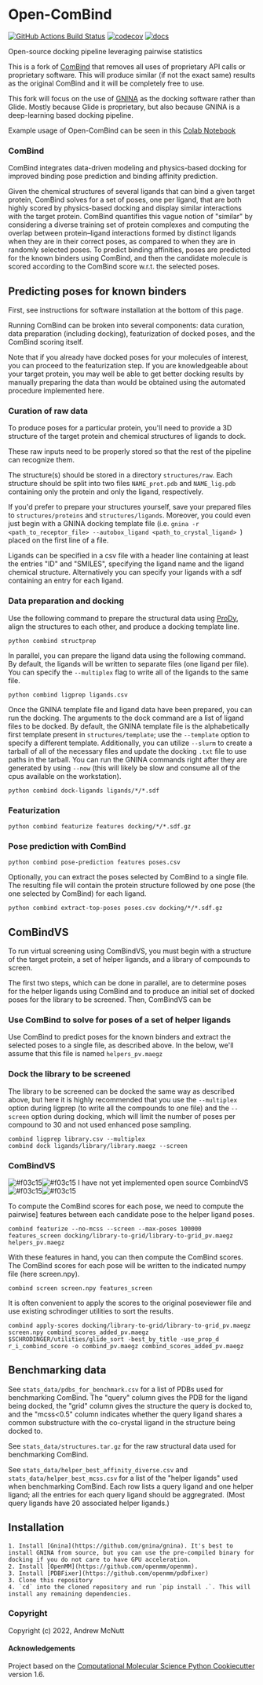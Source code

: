 # Open-ComBind
[//]: # (Badges)
[![GitHub Actions Build Status](https://github.com/drewnutt/open_combind/workflows/CI/badge.svg)](https://github.com/drewnutt/open_combind/actions?query=workflow%3ACI)
[![codecov](https://codecov.io/gh/drewnutt/open_combind/branch/main/graph/badge.svg)](https://codecov.io/gh/drewnutt/open_combind/branch/main)
[![docs](https://readthedocs.org/projects/open-combind/badge/?version=latest)](https://open-combind.readthedocs.io/en/latest/?badge=latest)

Open-source docking pipeline leveraging pairwise statistics


This is a fork of [ComBind](https://github.com/drorlab/combind) that removes all uses of proprietary API calls or proprietary software. This will produce similar (if not the exact same) results
as the original ComBind and it will be completely free to use.

This fork will focus on the use of [GNINA](https://github.com/gnina/gnina) as the
docking software rather than Glide. Mostly because Glide is proprietary, but also because
GNINA is a deep-learning based docking pipeline.

Example usage of Open-ComBind can be seen in this [Colab Notebook](https://colab.research.google.com/drive/1YhLydzEOW3g38SubIw1JOxOEivU7U1kg?usp=sharing)

### ComBind

ComBind integrates data-driven modeling and physics-based docking for
improved binding pose prediction and binding affinity prediction.

Given the chemical structures of several ligands that can bind
a given target protein, ComBind solves for a set of poses, one per ligand, that
are both highly scored by physics-based docking and display similar interactions
with the target protein. ComBind quantifies this vague notion of "similar" by
considering a diverse training set of protein complexes and computing the
overlap between protein–ligand interactions formed by distinct ligands when
they are in their correct poses, as compared to when they are in randomly
selected poses. To predict binding affinities, poses are predicted for
the known binders using ComBind, and then the candidate molecule is scored
according to the ComBind score w.r.t. the selected poses.

## Predicting poses for known binders

First, see instructions for software installation at the bottom of this page.

Running ComBind can be broken into several components: data curation,
data preparation (including docking), featurization of docked poses,
and the ComBind scoring itself.

Note that if you already have docked poses for your molecules of interest, you
can proceed to the featurization step. If you are knowledgeable about your target
protein, you may well be able to get better docking results by manually
preparing the data than would be obtained using the automated procedure
implemented here.

### Curation of raw data

To produce poses for a particular protein, you'll need to provide a 3D structure
of the target protein and chemical structures of ligands to dock.

These raw inputs need to be properly stored so that the rest of the pipeline
can recognize them.

The structure(s) should be stored in a directory `structures/raw`.
Each structure should be split into two files `NAME_prot.pdb` and `NAME_lig.pdb`
containing only the protein and only the ligand, respectively.

If you'd prefer to prepare your structures yourself, save your
prepared files to `structures/proteins` and `structures/ligands`. Moreover,
you could even just begin with a GNINA docking template file (i.e. `gnina -r <path_to_receptor_file> --autobox_ligand <path_to_crystal_ligand> `)
placed on the first line of a file.

Ligands can be specified in a csv file with a header line containing at
least the entries "ID" and "SMILES", specifying the ligand name and the ligand
chemical structure. Alternatively you can specify your ligands with a sdf
containing an entry for each ligand.

### Data preparation and docking

Use the following command to prepare the structural data using [ProDy](https://github.com/prody/ProDy), 
align the structures to each other, and produce a docking template line.

```
python combind structprep
```

In parallel, you can prepare the ligand data using the following command.
By default, the ligands will be written to separate files (one ligand per file).
You can specify the `--multiplex` flag to write all of the ligands to the same
file.

```
python combind ligprep ligands.csv
```

Once the GNINA template file and ligand data have been prepared, you can run the
docking. The arguments to the dock command are a list of ligand files to be
docked. By default, the GNINA template file is the alphabetically first template present
in `structures/template`; use the `--template` option to specify a different template. Additionally,
you can utilize `--slurm` to create a tarball of all of the necessary files and update the docking `.txt`
file to use paths in the tarball. You can run the GNINA commands right after they are generated by using `--now` (this will likely be slow and consume all of the cpus available on the workstation).

```
python combind dock-ligands ligands/*/*.sdf
```

### Featurization

```
python combind featurize features docking/*/*.sdf.gz
```

### Pose prediction with ComBind

```
python combind pose-prediction features poses.csv
```

Optionally, you can extract the poses selected by ComBind to a single file.
The resulting file will contain the protein structure followed by one pose (the
one selected by ComBind) for each ligand.

```
python combind extract-top-poses poses.csv docking/*/*.sdf.gz
```

## ComBindVS

To run virtual screening using ComBindVS, you must begin with a structure of the
target protein, a set of helper ligands, and a library of compounds to screen.

The first two steps, which can be done in parallel, are to determine poses for
the helper ligands using ComBind and to produce an initial set of docked poses
for the library to be screened. Then, ComBindVS can be 

### Use ComBind to solve for poses of a set of helper ligands

Use ComBind to predict poses for the known binders and extract the selected
poses to a single file, as described above. In the below, we'll assume that this
file is named `helpers_pv.maegz`

### Dock the library to be screened

The library to be screened can be docked the same way as described above,
but here it is highly recommended that you use the `--multiplex` option during
ligprep (to write all the compounds to one file) and the `--screen` option
during docking, which will limit the number of poses per compound to 30 and
not used enhanced pose sampling.

```
combind ligprep library.csv --multiplex
combind dock ligands/library/library.maegz --screen
```

### ComBindVS
![#f03c15](https://via.placeholder.com/15/f03c15/000000?text=+)![#f03c15](https://via.placeholder.com/15/f03c15/000000?text=+) I have not yet implemented open source CombindVS ![#f03c15](https://via.placeholder.com/15/f03c15/000000?text=+)![#f03c15](https://via.placeholder.com/15/f03c15/000000?text=+)

To compute the ComBind scores for each pose, we need to compute the pairwise]
features between each candidate pose to the helper ligand poses.

```
combind featurize --no-mcss --screen --max-poses 100000 features_screen docking/library-to-grid/library-to-grid_pv.maegz helpers_pv.maegz
```

With these features in hand, you can then compute the ComBind scores. The ComBind
scores for each pose will be written to the indicated numpy file (here screen.npy).

```
combind screen screen.npy features_screen
```

It is often convenient to apply the scores to the original poseviewer file and
use existing schrodinger utilities to sort the results.

```
combind apply-scores docking/library-to-grid/library-to-grid_pv.maegz screen.npy combind_scores_added_pv.maegz
$SCHRODINGER/utilities/glide_sort -best_by_title -use_prop_d r_i_combind_score -o combind_pv.maegz combind_scores_added_pv.maegz
```

## Benchmarking data

See `stats_data/pdbs_for_benchmark.csv` for a list of PDBs used for benchmarking
ComBind. The "query" column gives the PDB for the ligand being docked, the
"grid" column gives the structure the query is docked to, and the "mcss<0.5"
column indicates whether the query ligand shares a common substructure with 
the co-crystal ligand in the structure being docked to.

See `stats_data/structures.tar.gz` for the raw structural data used for
benchmarking ComBind.

See `stats_data/helper_best_affinity_diverse.csv` and `stats_data/helper_best_mcss.csv`
for a list of the "helper ligands" used when benchmarking ComBind. Each row
lists a query ligand and one helper ligand; all the entries for each query ligand
should be aggregrated. (Most query ligands have 20 associated helper ligands.)

## Installation

    1. Install [Gnina](https://github.com/gnina/gnina). It's best to install GNINA from source, but you can use the pre-compiled binary for docking if you do not care to have GPU acceleration.
    2. Install [OpenMM](https://github.com/openmm/openmm). 
    3. Install [PDBFixer](https://github.com/openmm/pdbfixer)
    3. Clone this repository
    4. `cd` into the cloned repository and run `pip install .`. This will install any remaining dependencies.

### Copyright

Copyright (c) 2022, Andrew McNutt


#### Acknowledgements
 
Project based on the 
[Computational Molecular Science Python Cookiecutter](https://github.com/molssi/cookiecutter-cms) version 1.6.
